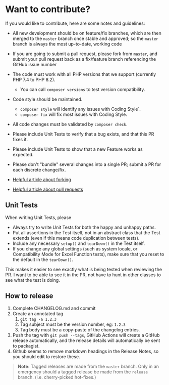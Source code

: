 # Want to contribute?

If you would like to contribute, here are some notes and guidelines:

 - All new development should be on feature/fix branches, which are then merged to the `master` branch once stable and approved; so the `master` branch is always the most up-to-date, working code
 - If you are going to submit a pull request, please fork from `master`, and submit your pull request back as a fix/feature branch referencing the GitHub issue number
 - The code must work with all PHP versions that we support (currently PHP 7.4 to PHP 8.2).
   - You can call `composer versions` to test version compatibility. 
 - Code style should be maintained.
   - `composer style` will identify any issues with Coding Style`.
   - `composer fix` will fix most issues with Coding Style.
 - All code changes must be validated by `composer check`.
 - Please include Unit Tests to verify that a bug exists, and that this PR fixes it.
 - Please include Unit Tests to show that a new Feature works as expected.
 - Please don't "bundle" several changes into a single PR; submit a PR for each discrete change/fix.

 - [Helpful article about forking](https://help.github.com/articles/fork-a-repo/ "Forking a GitHub repository")
 - [Helpful article about pull requests](https://help.github.com/articles/using-pull-requests/ "Pull Requests")

## Unit Tests

When writing Unit Tests, please
 - Always try to write Unit Tests for both the happy and unhappy paths.
 - Put all assertions in the Test itself, not in an abstract class that the Test extends (even if this means code duplication between tests).
 - Include any necessary `setup()` and `tearDown()` in the Test itself.
 - If you change any global settings (such as system locale, or Compatibility Mode for Excel Function tests), make sure that you reset to the default in the `tearDown()`.

This makes it easier to see exactly what is being tested when reviewing the PR. I want to be able to see it in the PR, not have to hunt in other classes to see what the test is doing.

## How to release

1. Complete CHANGELOG.md and commit
2. Create an annotated tag
    1. `git tag -a 1.2.3`
    2. Tag subject must be the version number, eg: `1.2.3`
    3. Tag body must be a copy-paste of the changelog entries.
3. Push the tag with `git push --tags`, GitHub Actions will create a GitHub release automatically, and the release details will automatically be sent to packagist.
4. Github seems to remove markdown headings in the Release Notes, so you should edit to restore these.

> **Note:** Tagged releases are made from the `master` branch. Only in an emergency should a tagged release be made from the `release` branch. (i.e. cherry-picked hot-fixes.)

